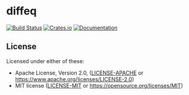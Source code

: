 diffeq
=====================
[![Build Status](https://travis-ci.com/mattsse/diffeq-rs.svg?branch=master)](https://travis-ci.com/mattsse/diffeq-rs)
[![Crates.io](https://img.shields.io/crates/v/diffeq.svg)](https://crates.io/crates/diffeq)
[![Documentation](https://docs.rs/diffeq/badge.svg)](https://docs.rs/diffeq)

## License

Licensed under either of these:

 * Apache License, Version 2.0, ([LICENSE-APACHE](LICENSE-APACHE) or
   https://www.apache.org/licenses/LICENSE-2.0)
 * MIT license ([LICENSE-MIT](LICENSE-MIT) or
   https://opensource.org/licenses/MIT)
   
